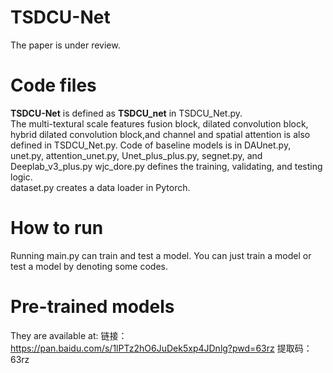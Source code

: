 # TSDCU-Net
The paper is under review.

# Code files
**TSDCU-Net** is defined as **TSDCU_net** in TSDCU_Net.py.  
The multi-textural scale features fusion block, dilated convolution block, hybrid dilated convolution block,and channel and spatial attention is also defined in TSDCU_Net.py. 
Code of baseline models is in DAUnet.py, unet.py, attention_unet.py, Unet_plus_plus.py, segnet.py, and Deeplab_v3_plus.py
wjc_dore.py defines the training, validating, and testing logic.  
dataset.py creates a data loader in Pytorch.

# How to run
Running main.py can train and test a model.
You can just train a model or test a model by denoting some codes.

# Pre-trained models
They are available at:
链接：https://pan.baidu.com/s/1lPTz2hO6JuDek5xp4JDnlg?pwd=63rz 
提取码：63rz
